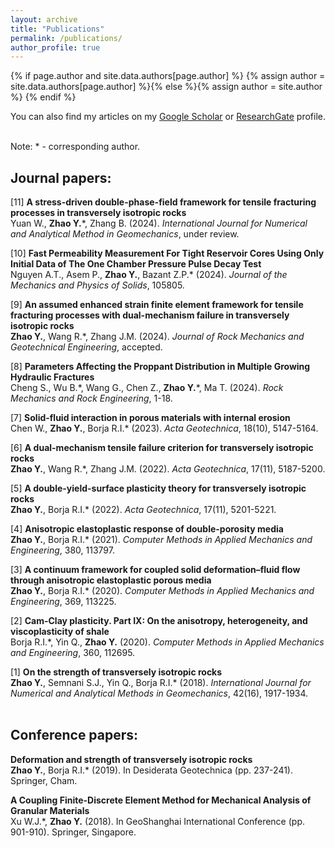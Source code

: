 ```yaml
---
layout: archive
title: "Publications"
permalink: /publications/
author_profile: true
---
```


{% if page.author and site.data.authors[page.author] %}
  {% assign author = site.data.authors[page.author] %}{% else %}{% assign author = site.author %}
{% endif %}

You can also find my articles on my <a href="{{author.googlescholar}}"> Google Scholar</a> or <a href="{{author.researchgate}}"> ResearchGate</a> profile.  
<br>

Note: * - corresponding author.  

  
## Journal papers:
[11] <b>A stress-driven double-phase-field framework for tensile fracturing processes in transversely isotropic rocks</b>  
Yuan W., <b>Zhao Y.</b>\*, Zhang B. (2024). <i>International Journal for Numerical and Analytical Method in Geomechanics</i>, under review.

[10] <b>Fast Permeability Measurement For Tight Reservoir Cores Using Only Initial Data of The One Chamber Pressure Pulse Decay Test</b>  
Nguyen A.T., Asem P., <b>Zhao Y.</b>, Bazant Z.P.\* (2024). <i>Journal of the Mechanics and Physics of Solids</i>, 105805.

[9] <b>An assumed enhanced strain finite element framework for tensile fracturing processes with dual-mechanism failure in transversely isotropic rocks</b>  
<b>Zhao Y.</b>, Wang R.\*, Zhang J.M. (2024). <i>Journal of Rock Mechanics and Geotechnical Engineering</i>, accepted.

[8] <b>Parameters Affecting the Proppant Distribution in Multiple Growing Hydraulic Fractures</b>  
Cheng S., Wu B.\*, Wang G., Chen Z., <b>Zhao Y.</b>\*,  Ma T. (2024). <i>Rock Mechanics and Rock Engineering</i>, 1-18.

[7] <b>Solid-fluid interaction in porous materials with internal erosion</b>  
Chen W., <b>Zhao Y.</b>, Borja R.I.\* (2023). <i>Acta Geotechnica</i>, 18(10), 5147-5164.  

[6] <b>A dual-mechanism tensile failure criterion for transversely isotropic rocks</b>  
<b>Zhao Y.</b>, Wang R.\*, Zhang J.M. (2022). <i>Acta Geotechnica</i>, 17(11), 5187-5200.

[5] <b>A double-yield-surface plasticity theory for transversely isotropic rocks</b>  
<b>Zhao Y.</b>, Borja R.I.\* (2022). <i>Acta Geotechnica</i>, 17(11), 5201-5221.

[4] <b>Anisotropic elastoplastic response of double-porosity media</b>  
<b>Zhao Y.</b>, Borja R.I.\* (2021). <i>Computer Methods in Applied Mechanics and Engineering</i>, 380, 113797.

[3] <b>A continuum framework for coupled solid deformation–fluid flow through anisotropic elastoplastic porous media</b>  
<b>Zhao Y.</b>, Borja R.I.\* (2020). <i>Computer Methods in Applied Mechanics and Engineering</i>, 369, 113225.

[2] <b>Cam-Clay plasticity. Part IX: On the anisotropy, heterogeneity, and viscoplasticity of shale</b>  
Borja R.I.\*, Yin Q., <b>Zhao Y.</b> (2020). <i>Computer Methods in Applied Mechanics and Engineering</i>, 360, 112695.

[1] <b>On the strength of transversely isotropic rocks</b>  
<b>Zhao Y.</b>, Semnani S.J., Yin Q., Borja R.I.\* (2018). <i>International Journal for Numerical and Analytical Methods in Geomechanics</i>, 42(16), 1917-1934.  
<br>
  
## Conference papers:
<b>Deformation and strength of transversely isotropic rocks</b>  
<b>Zhao Y.</b>, Borja R.I.\* (2019). In Desiderata Geotechnica (pp. 237-241). Springer, Cham. 

<b>A Coupling Finite-Discrete Element Method for Mechanical Analysis of Granular Materials</b>  
Xu W.J.\*, <b>Zhao Y.</b> (2018). In GeoShanghai International Conference (pp. 901-910). Springer, Singapore.





